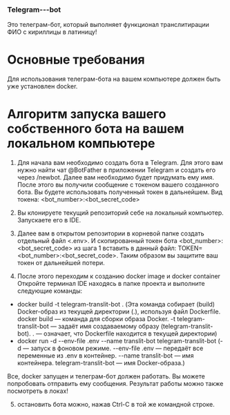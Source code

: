 ### Telegram---bot

Это телеграм-бот, который выполняет функционал транслитирации ФИО с кириллицы в латиницу!

# Основные требования
Для использования телеграм-бота на вашем компьютере должен быть уже установлен docker.


# Алгоритм запуска вашего собственного бота на вашем локальном компьютере
1. Для начала вам необходимо создать бота в Telegram. 
Для этого вам нужно найти чат @BotFather в приложении Telegram и создать его через /newbot. Далее вам необходимо будет придумать ему имя.
После этого вы получили сообщение с токеном вашего созданного бота. Вы будете использовать полученный токен в дальнейшем. Вид токена: <bot_number>:<bot_secret_code>

2. Вы клонируете текущий репозиторий себе на локальный компьютер. Запускаете его в IDE.

3. Далее вам в открытом репозитории в корневой папке создать отдельный файл <.env>. И скопированный токен бота  <bot_number>:<bot_secret_code> из шага 1 вставить  в данный файл:
TOKEN=<bot_number>:<bot_secret_code>. Таким образом вы защитите ваш токен от дальнейшей потери. 

4. После этого переходим к созданию docker image и docker container
Откройте терминал IDE находясь в папке проекта и выполните следующие команды:
- docker build -t telegram-translit-bot . (Эта команда собирает (build) Docker-образ из текущей директории (.), используя файл Dockerfile. docker build — команда для сборки образа Docker.  -t telegram-translit-bot — задаёт имя создаваемому образу (telegram-translit-bot).  . — означает, что Dockerfile находится в текущей директории)
- docker run -d --env-file .env --name translit-bot telegram-translit-bot (-d — запуск в фоновом режиме. --env-file .env — передаёт все переменные из .env в контейнер.  --name translit-bot — имя контейнера.  telegram-translit-bot — имя Docker-образа.)

Все, docker запущен и телеграм-бот должен работать. Вы можете попробовать отправить ему сообщения. Результат работы можно также посмотреть в локах!

5. остановить бота можно, нажав Ctrl-C в той же командной строке.
